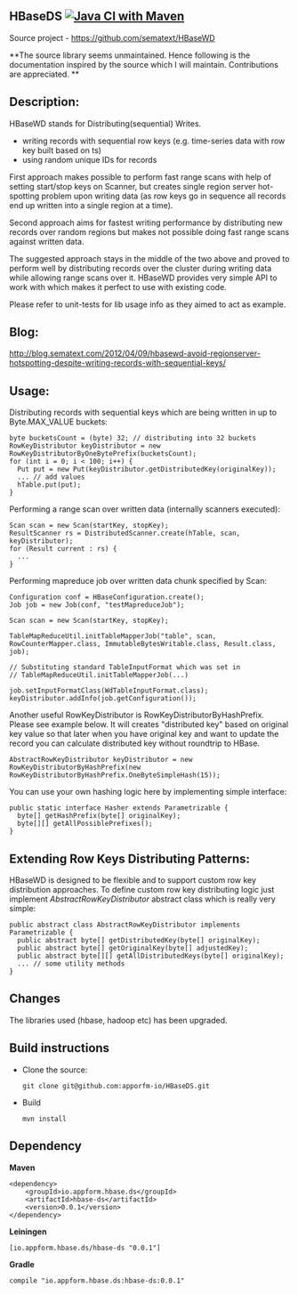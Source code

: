 HBaseDS  [![Java CI with Maven](https://github.com/appform-io/HBaseDS/actions/workflows/maven.yml/badge.svg)](https://github.com/appform-io/HBaseDS/actions/workflows/maven.yml)
------------
Source project - https://github.com/sematext/HBaseWD

**The source library seems unmaintained. Hence following is the documentation inspired by the source which I will maintain. Contributions are appreciated. **

Description:
------------

HBaseWD stands for Distributing(sequential) Writes.

* writing records with sequential row keys (e.g. time-series data with row key built based on ts)
* using random unique IDs for records

First approach makes possible to perform fast range scans with help of setting start/stop keys on Scanner, but creates single region server hot-spotting problem upon writing data (as row keys go in sequence all records end up written into a single region at a time).

Second approach aims for fastest writing performance by distributing new records over random regions but makes not possible doing fast range scans against written data.

The suggested approach stays in the middle of the two above and proved to perform well by distributing records over the cluster during writing data while allowing range scans over it. HBaseWD provides very simple API to work with which makes it perfect to use with existing code.

Please refer to unit-tests for lib usage info as they aimed to act as example.

Blog:
-----
http://blog.sematext.com/2012/04/09/hbasewd-avoid-regionserver-hotspotting-despite-writing-records-with-sequential-keys/

Usage:
------
Distributing records with sequential keys which are being written in up to Byte.MAX_VALUE buckets:

    byte bucketsCount = (byte) 32; // distributing into 32 buckets
    RowKeyDistributor keyDistributor = new RowKeyDistributorByOneBytePrefix(bucketsCount);
    for (int i = 0; i < 100; i++) {
      Put put = new Put(keyDistributor.getDistributedKey(originalKey));
      ... // add values
      hTable.put(put);
    }


Performing a range scan over written data (internally <bucketsCount> scanners executed):

    Scan scan = new Scan(startKey, stopKey);
    ResultScanner rs = DistributedScanner.create(hTable, scan, keyDistributor);
    for (Result current : rs) {
      ...
    }

Performing mapreduce job over written data chunk specified by Scan:

    Configuration conf = HBaseConfiguration.create();
    Job job = new Job(conf, "testMapreduceJob");

    Scan scan = new Scan(startKey, stopKey);

    TableMapReduceUtil.initTableMapperJob("table", scan, RowCounterMapper.class, ImmutableBytesWritable.class, Result.class, job);

    // Substituting standard TableInputFormat which was set in
    // TableMapReduceUtil.initTableMapperJob(...)

    job.setInputFormatClass(WdTableInputFormat.class);
    keyDistributor.addInfo(job.getConfiguration());

Another useful RowKeyDistributor is RowKeyDistributorByHashPrefix. Please see
example below. It will creates "distributed key" based on original key value
so that later when you have original key and want to update the record you can
calculate distributed key without roundtrip to HBase.

    AbstractRowKeyDistributor keyDistributor = new RowKeyDistributorByHashPrefix(new RowKeyDistributorByHashPrefix.OneByteSimpleHash(15));

You can use your own hashing logic here by implementing simple interface:

    public static interface Hasher extends Parametrizable {
      byte[] getHashPrefix(byte[] originalKey);
      byte[][] getAllPossiblePrefixes();
    }



Extending Row Keys Distributing Patterns:
------------

HBaseWD is designed to be flexible and to support custom row key distribution approaches. To define custom row key distributing logic just implement _AbstractRowKeyDistributor_ abstract class which is really very simple:

    public abstract class AbstractRowKeyDistributor implements Parametrizable {
      public abstract byte[] getDistributedKey(byte[] originalKey);
      public abstract byte[] getOriginalKey(byte[] adjustedKey);
      public abstract byte[][] getAllDistributedKeys(byte[] originalKey);
      ... // some utility methods
    }

Changes
------------
The libraries used (hbase, hadoop etc) has been upgraded.

Build instructions
------------
  - Clone the source:

        git clone git@github.com:apporfm-io/HBaseDS.git

  - Build

        mvn install


Dependency
------------

**Maven**
```
<dependency>
    <groupId>io.appform.hbase.ds</groupId>
    <artifactId>hbase-ds</artifactId>
    <version>0.0.1</version>
</dependency>
```
**Leiningen**
```
[io.appform.hbase.ds/hbase-ds "0.0.1"]
```

**Gradle**
```
compile "io.appform.hbase.ds:hbase-ds:0.0.1"
```
